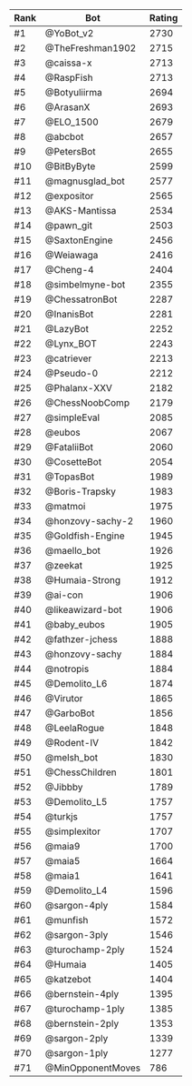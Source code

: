 Rank|Bot|Rating
---|---|---
#1|@YoBot_v2|2730
#2|@TheFreshman1902|2715
#3|@caissa-x|2713
#4|@RaspFish|2713
#5|@Botyuliirma|2694
#6|@ArasanX|2693
#7|@ELO_1500|2679
#8|@abcbot|2657
#9|@PetersBot|2655
#10|@BitByByte|2599
#11|@magnusglad_bot|2577
#12|@expositor|2565
#13|@AKS-Mantissa|2534
#14|@pawn_git|2503
#15|@SaxtonEngine|2456
#16|@Weiawaga|2416
#17|@Cheng-4|2404
#18|@simbelmyne-bot|2355
#19|@ChessatronBot|2287
#20|@InanisBot|2281
#21|@LazyBot|2252
#22|@Lynx_BOT|2243
#23|@catriever|2213
#24|@Pseudo-0|2212
#25|@Phalanx-XXV|2182
#26|@ChessNoobComp|2179
#27|@simpleEval|2085
#28|@eubos|2067
#29|@FataliiBot|2060
#30|@CosetteBot|2054
#31|@TopasBot|1989
#32|@Boris-Trapsky|1983
#33|@matmoi|1975
#34|@honzovy-sachy-2|1960
#35|@Goldfish-Engine|1945
#36|@maello_bot|1926
#37|@zeekat|1925
#38|@Humaia-Strong|1912
#39|@ai-con|1906
#40|@likeawizard-bot|1906
#41|@baby_eubos|1905
#42|@fathzer-jchess|1888
#43|@honzovy-sachy|1884
#44|@notropis|1884
#45|@Demolito_L6|1874
#46|@Virutor|1865
#47|@GarboBot|1856
#48|@LeelaRogue|1848
#49|@Rodent-IV|1842
#50|@melsh_bot|1830
#51|@ChessChildren|1801
#52|@Jibbby|1789
#53|@Demolito_L5|1757
#54|@turkjs|1757
#55|@simplexitor|1707
#56|@maia9|1700
#57|@maia5|1664
#58|@maia1|1641
#59|@Demolito_L4|1596
#60|@sargon-4ply|1584
#61|@munfish|1572
#62|@sargon-3ply|1546
#63|@turochamp-2ply|1524
#64|@Humaia|1405
#65|@katzebot|1404
#66|@bernstein-4ply|1395
#67|@turochamp-1ply|1385
#68|@bernstein-2ply|1353
#69|@sargon-2ply|1339
#70|@sargon-1ply|1277
#71|@MinOpponentMoves|786
